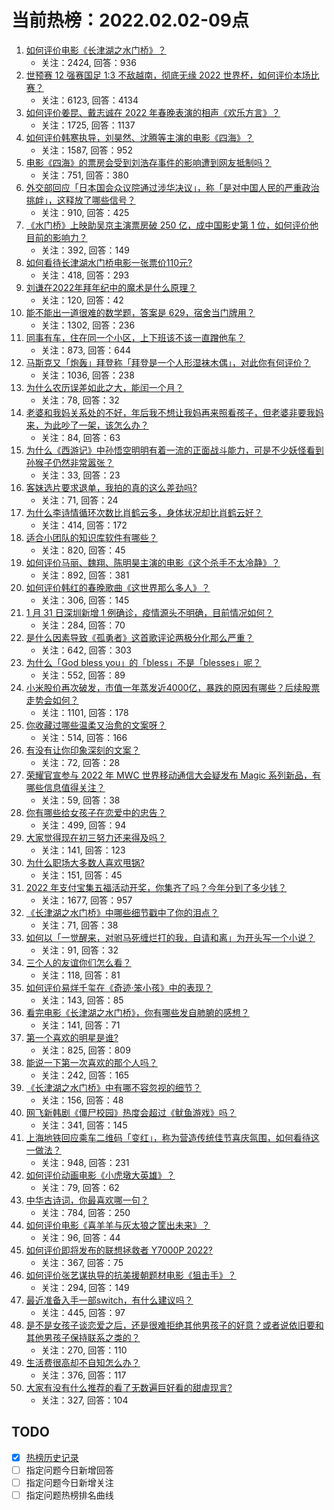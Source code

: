 # 当前热榜：2022.02.02-09点
1. [如何评价电影《长津湖之水门桥》？](https://www.zhihu.com/question/513091576)
    * 关注：2424, 回答：936
2. [世预赛 12 强赛国足 1:3 不敌越南，彻底无缘 2022 世界杯，如何评价本场比赛？](https://www.zhihu.com/question/514309169)
    * 关注：6123, 回答：4134
3. [如何评价姜昆、戴志诚在 2022 年春晚表演的相声《欢乐方言》？](https://www.zhihu.com/question/514245691)
    * 关注：1725, 回答：1137
4. [如何评价韩寒执导，刘昊然、沈腾等主演的电影《四海》？](https://www.zhihu.com/question/506023996)
    * 关注：1587, 回答：952
5. [电影《四海》的票房会受到刘浩存事件的影响遭到网友抵制吗？](https://www.zhihu.com/question/492078807)
    * 关注：751, 回答：380
6. [外交部回应「日本国会众议院通过涉华决议」，称「是对中国人民的严重政治挑衅」，这释放了哪些信号？](https://www.zhihu.com/question/514336421)
    * 关注：910, 回答：425
7. [《水门桥》上映助吴京主演票房破 250 亿，成中国影史第 1 位，如何评价他目前的影响力？](https://www.zhihu.com/question/514327198)
    * 关注：392, 回答：149
8. [如何看待长津湖水门桥电影一张票价110元?](https://www.zhihu.com/question/514253381)
    * 关注：418, 回答：293
9. [刘谦在2022年拜年纪中的魔术是什么原理？](https://www.zhihu.com/question/514238656)
    * 关注：120, 回答：42
10. [能不能出一道很难的数学题，答案是 629，宿舍当门牌用？](https://www.zhihu.com/question/492044679)
    * 关注：1302, 回答：236
11. [同事有车，住在同一个小区，上下班该不该一直蹭他车？](https://www.zhihu.com/question/513790880)
    * 关注：873, 回答：644
12. [马斯克又「炮轰」拜登称「拜登是一个人形湿袜木偶」，对此你有何评价？](https://www.zhihu.com/question/513807210)
    * 关注：1036, 回答：238
13. [为什么农历误差如此之大，能闰一个月？](https://www.zhihu.com/question/514307216)
    * 关注：78, 回答：32
14. [老婆和我妈关系处的不好，年后我不想让我妈再来照看孩子，但老婆非要我妈来，为此吵了一架，该怎么办？](https://www.zhihu.com/question/514176417)
    * 关注：84, 回答：63
15. [为什么《西游记》中孙悟空明明有着一流的正面战斗能力，可是不少妖怪看到孙猴子仍然非常嚣张？](https://www.zhihu.com/question/514227844)
    * 关注：33, 回答：23
16. [客妹选片要求退单，我拍的真的这么差劲吗?](https://www.zhihu.com/question/512879107)
    * 关注：71, 回答：24
17. [为什么李诗情循环次数比肖鹤云多，身体状况却比肖鹤云好？](https://www.zhihu.com/question/512443069)
    * 关注：414, 回答：172
18. [适合小团队的知识库软件有哪些？](https://www.zhihu.com/question/20317929)
    * 关注：820, 回答：45
19. [如何评价马丽、魏翔、陈明昊主演的电影《这个杀手不太冷静》？](https://www.zhihu.com/question/512183237)
    * 关注：892, 回答：381
20. [如何评价韩红的春晚歌曲《这世界那么多人》？](https://www.zhihu.com/question/514241236)
    * 关注：306, 回答：145
21. [1 月 31 日深圳新增 1 例确诊，疫情源头不明确，目前情况如何？](https://www.zhihu.com/question/514244486)
    * 关注：284, 回答：70
22. [是什么因素导致《孤勇者》这首歌评论两极分化那么严重？](https://www.zhihu.com/question/500029703)
    * 关注：642, 回答：303
23. [为什么「God bless you」的「bless」不是「blesses」呢？](https://www.zhihu.com/question/20746724)
    * 关注：552, 回答：89
24. [小米股价再次破发，市值一年蒸发近4000亿，暴跌的原因有哪些？后续股票走势会如何？](https://www.zhihu.com/question/513765651)
    * 关注：1101, 回答：178
25. [你收藏过哪些温柔又治愈的文案呀？](https://www.zhihu.com/question/505696777)
    * 关注：514, 回答：166
26. [有没有让你印象深刻的文案？](https://www.zhihu.com/question/513475698)
    * 关注：72, 回答：28
27. [荣耀官宣参与 2022 年 MWC 世界移动通信大会疑发布 Magic 系列新品，有哪些信息值得关注？](https://www.zhihu.com/question/513808202)
    * 关注：59, 回答：38
28. [你有哪些给女孩子在恋爱中的忠告？](https://www.zhihu.com/question/279752156)
    * 关注：499, 回答：94
29. [大家觉得现在初三努力还来得及吗？](https://www.zhihu.com/question/512920820)
    * 关注：141, 回答：123
30. [为什么职场大多数人喜欢甩锅?](https://www.zhihu.com/question/512244577)
    * 关注：151, 回答：45
31. [2022 年支付宝集五福活动开奖，你集齐了吗？今年分到了多少钱？](https://www.zhihu.com/question/514242723)
    * 关注：1677, 回答：957
32. [《长津湖之水门桥》中哪些细节戳中了你的泪点？](https://www.zhihu.com/question/514094390)
    * 关注：71, 回答：38
33. [如何以「一觉醒来，对驸马死缠烂打的我，自请和离」为开头写一个小说？](https://www.zhihu.com/question/503658805)
    * 关注：91, 回答：32
34. [三个人的友谊你们怎么看？](https://www.zhihu.com/question/514335473)
    * 关注：118, 回答：81
35. [如何评价易烊千玺在《奇迹·笨小孩》中的表现？](https://www.zhihu.com/question/514094257)
    * 关注：143, 回答：85
36. [看完电影《长津湖之水门桥》，你有哪些发自肺腑的感想？](https://www.zhihu.com/question/514245431)
    * 关注：141, 回答：71
37. [第一个喜欢的明星是谁?](https://www.zhihu.com/question/507401854)
    * 关注：825, 回答：809
38. [能说一下第一次喜欢的那个人吗？](https://www.zhihu.com/question/512782230)
    * 关注：242, 回答：165
39. [《长津湖之水门桥》中有哪不容忽视的细节？](https://www.zhihu.com/question/514094381)
    * 关注：156, 回答：48
40. [网飞新韩剧《僵尸校园》热度会超过《鱿鱼游戏》吗？](https://www.zhihu.com/question/513822236)
    * 关注：341, 回答：145
41. [上海地铁回应乘车二维码「变红」，称为营造传统佳节喜庆氛围，如何看待这一做法？](https://www.zhihu.com/question/514107150)
    * 关注：948, 回答：231
42. [如何评价动画电影《小虎墩大英雄》？](https://www.zhihu.com/question/512691368)
    * 关注：79, 回答：62
43. [中华古诗词，你最喜欢哪一句？](https://www.zhihu.com/question/512106758)
    * 关注：784, 回答：250
44. [如何评价电影《喜羊羊与灰太狼之筐出未来》？](https://www.zhihu.com/question/511698512)
    * 关注：96, 回答：44
45. [如何评价即将发布的联想拯救者 Y7000P 2022?](https://www.zhihu.com/question/508773651)
    * 关注：367, 回答：75
46. [如何评价张艺谋执导的抗美援朝题材电影《狙击手》？](https://www.zhihu.com/question/465317397)
    * 关注：294, 回答：149
47. [最近准备入手一部switch，有什么建议吗？](https://www.zhihu.com/question/344919738)
    * 关注：445, 回答：97
48. [是不是女孩子谈恋爱之后，还是很难拒绝其他男孩子的好意？或者说依旧要和其他男孩子保持联系之类的？](https://www.zhihu.com/question/514300600)
    * 关注：270, 回答：110
49. [生活费很高却不自知怎么办？](https://www.zhihu.com/question/514307719)
    * 关注：376, 回答：117
50. [大家有没有什么推荐的看了无数遍巨好看的甜虐现言?](https://www.zhihu.com/question/385032169)
    * 关注：327, 回答：104
## TODO
* [x] [热榜历史记录](hot_history/AllHot.md)
* [ ] 指定问题今日新增回答
* [ ] 指定问题今日新增关注
* [ ] 指定问题热榜排名曲线
